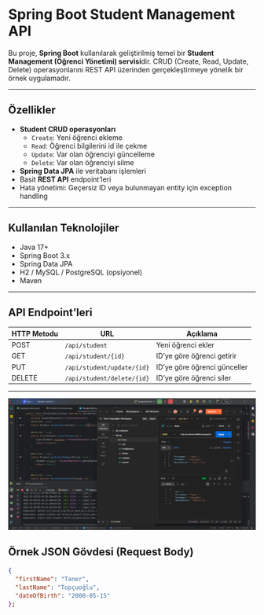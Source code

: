 # Spring Boot Student Management API

Bu proje, **Spring Boot** kullanılarak geliştirilmiş temel bir **Student Management (Öğrenci Yönetimi) servisi**dir. CRUD (Create, Read, Update, Delete) operasyonlarını REST API üzerinden gerçekleştirmeye yönelik bir örnek uygulamadır.

---

## Özellikler

- **Student CRUD operasyonları**
  - `Create`: Yeni öğrenci ekleme
  - `Read`: Öğrenci bilgilerini id ile çekme
  - `Update`: Var olan öğrenciyi güncelleme
  - `Delete`: Var olan öğrenciyi silme
- **Spring Data JPA** ile veritabanı işlemleri
- Basit **REST API** endpoint’leri
- Hata yönetimi: Geçersiz ID veya bulunmayan entity için exception handling

---

## Kullanılan Teknolojiler

- Java 17+
- Spring Boot 3.x
- Spring Data JPA
- H2 / MySQL / PostgreSQL (opsiyonel)
- Maven

---

## API Endpoint’leri

| HTTP Metodu | URL                       | Açıklama                   |
|------------|---------------------------|---------------------------|
| POST       | `/api/student`            | Yeni öğrenci ekler        |
| GET        | `/api/student/{id}`       | ID’ye göre öğrenci getirir |
| PUT        | `/api/student/update/{id}`| ID’ye göre öğrenci günceller |
| DELETE     | `/api/student/delete/{id}`| ID’ye göre öğrenci siler  |

---
![Student API Diagram](images/save.png)
## Örnek JSON Gövdesi (Request Body)
 
```json
{
  "firstName": "Taner",
  "lastName": "Topçuoğlu",
  "dateOfBirth": "2000-05-15"
};



